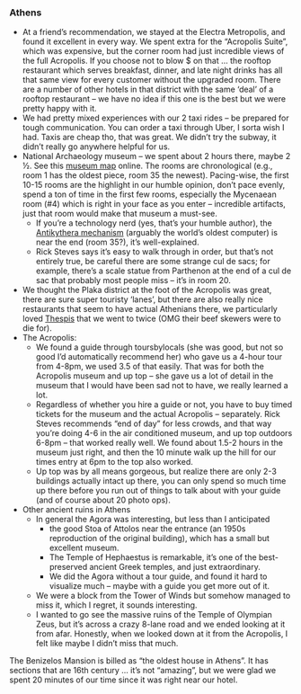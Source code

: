 ### Athens

- At a friend’s recommendation, we stayed at the Electra Metropolis, and found it excellent in every way. We spent extra for the “Acropolis Suite”, which was expensive, but the corner room had just incredible views of the full Acropolis. If you choose not to blow $ on that … the rooftop restaurant which serves breakfast, dinner, and late night drinks has all that same view for every customer without the upgraded room. There are a number of other hotels in that district with the same ‘deal’ of a rooftop restaurant – we have no idea if this one is the best but we were pretty happy with it.
- We had pretty mixed experiences with our 2 taxi rides – be prepared for tough communication. You can order a taxi through Uber, I sorta wish I had. Taxis are cheap tho, that was great. We didn’t try the subway, it didn’t really go anywhere helpful for us.
- National Archaeology museum – we spent about 2 hours there, maybe 2 ½. See this [museum map](https://www.namuseum.gr/wp-content/uploads/2022/03/nam-brochure-ΕΝ-low.pdf) online. The rooms are chronological (e.g., room 1 has the oldest piece, room 35 the newest). Pacing-wise, the first 10-15 rooms are the highlight in our humble opinion, don’t pace evenly, spend a ton of time in the first few rooms, especially the Mycenaean room (#4) which is right in your face as you enter – incredible artifacts, just that room would make that museum a must-see. 
  - If you’re a technology nerd (yes, that’s your humble author), the [Antikythera mechanism](https://en.wikipedia.org/wiki/Antikythera_mechanism) (arguably the world’s oldest computer) is near the end (room 35?), it’s well-explained. 
  - Rick Steves says it’s easy to walk through in order, but that’s not entirely true, be careful there are some strange cul de sacs; for example, there’s a scale statue from Parthenon at the end of a cul de sac that probably most people miss – it’s in room 20.
- We thought the Plaka district at the foot of the Acropolis was great, there are sure super touristy ‘lanes’, but there are also really nice restaurants that seem to have actual Athenians there, we particularly loved [Thespis](https://thespis.gr/) that we went to twice (OMG their beef skewers were to die for).
- The Acropolis:
  - We found a guide through toursbylocals (she was good, but not so good I’d automatically recommend her) who gave us a 4-hour tour from 4-8pm, we used 3.5 of that easily. That was for both the Acropolis museum and up top – she gave us a lot of detail in the museum that I would have been sad not to have, we really learned a lot.
  - Regardless of whether you hire a guide or not, you have to buy timed tickets for the museum and the actual Acropolis – separately. Rick Steves recommends “end of day” for less crowds, and that way you’re doing 4-6 in the air conditioned museum, and up top outdoors 6-8pm – that worked really well. We found about 1.5-2 hours in the museum just right, and then the 10 minute walk up the hill for our times entry at 6pm to the top also worked.
  - Up top was by all means gorgeous, but realize there are only 2-3 buildings actually intact up there, you can only spend so much time up there before you run out of things to talk about with your guide (and of course about 20 photo ops).
- Other ancient ruins in Athens
  - In general the Agora was interesting, but less than I anticipated
    - the good Stoa of Attolos near the entrance (an 1950s reproduction of the original building), which has a small but excellent museum.
    - The Temple of Hephaestus is remarkable, it’s one of the best-preserved ancient Greek temples, and just extraordinary.
    - We did the Agora without a tour guide, and found it hard to visualize much – maybe with a guide you get more out of it.
  - We were a block from the Tower of Winds but somehow managed to miss it, which I regret, it sounds interesting.
  - I wanted to go see the massive ruins of the Temple of Olympian Zeus, but it’s across a crazy 8-lane road and we ended looking at it from afar. Honestly, when we looked down at it from the Acropolis, I felt like maybe I didn’t miss that much.

The Benizelos Mansion is billed as “the oldest house in Athens”. It has sections that are 16th century … it’s not “amazing”, but we were glad we spent 20 minutes of our time since it was right near our hotel.